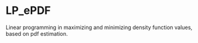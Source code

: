 # LP_ePDF
 Linear programming in maximizing and minimizing density function values, based on pdf estimation.
